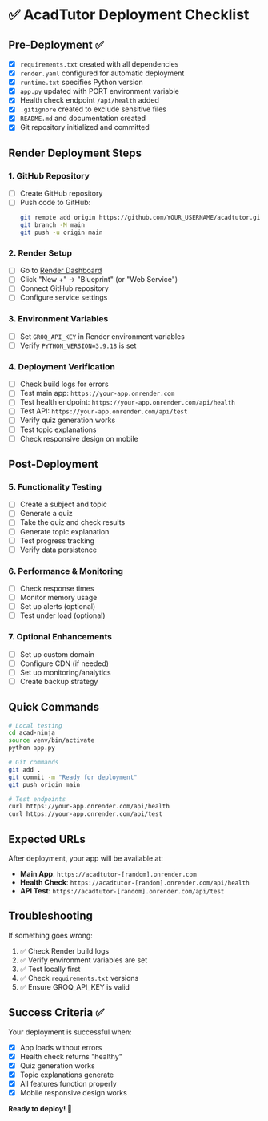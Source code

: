 # ✅ AcadTutor Deployment Checklist

## Pre-Deployment ✅

- [x] `requirements.txt` created with all dependencies
- [x] `render.yaml` configured for automatic deployment
- [x] `runtime.txt` specifies Python version
- [x] `app.py` updated with PORT environment variable
- [x] Health check endpoint `/api/health` added
- [x] `.gitignore` created to exclude sensitive files
- [x] `README.md` and documentation created
- [x] Git repository initialized and committed

## Render Deployment Steps

### 1. GitHub Repository
- [ ] Create GitHub repository
- [ ] Push code to GitHub:
  ```bash
  git remote add origin https://github.com/YOUR_USERNAME/acadtutor.git
  git branch -M main
  git push -u origin main
  ```

### 2. Render Setup
- [ ] Go to [Render Dashboard](https://dashboard.render.com)
- [ ] Click "New +" → "Blueprint" (or "Web Service")
- [ ] Connect GitHub repository
- [ ] Configure service settings

### 3. Environment Variables
- [ ] Set `GROQ_API_KEY` in Render environment variables
- [ ] Verify `PYTHON_VERSION=3.9.18` is set

### 4. Deployment Verification
- [ ] Check build logs for errors
- [ ] Test main app: `https://your-app.onrender.com`
- [ ] Test health endpoint: `https://your-app.onrender.com/api/health`
- [ ] Test API: `https://your-app.onrender.com/api/test`
- [ ] Verify quiz generation works
- [ ] Test topic explanations
- [ ] Check responsive design on mobile

## Post-Deployment

### 5. Functionality Testing
- [ ] Create a subject and topic
- [ ] Generate a quiz
- [ ] Take the quiz and check results
- [ ] Generate topic explanation
- [ ] Test progress tracking
- [ ] Verify data persistence

### 6. Performance & Monitoring
- [ ] Check response times
- [ ] Monitor memory usage
- [ ] Set up alerts (optional)
- [ ] Test under load (optional)

### 7. Optional Enhancements
- [ ] Set up custom domain
- [ ] Configure CDN (if needed)
- [ ] Set up monitoring/analytics
- [ ] Create backup strategy

## Quick Commands

```bash
# Local testing
cd acad-ninja
source venv/bin/activate
python app.py

# Git commands
git add .
git commit -m "Ready for deployment"
git push origin main

# Test endpoints
curl https://your-app.onrender.com/api/health
curl https://your-app.onrender.com/api/test
```

## Expected URLs

After deployment, your app will be available at:
- **Main App**: `https://acadtutor-[random].onrender.com`
- **Health Check**: `https://acadtutor-[random].onrender.com/api/health`
- **API Test**: `https://acadtutor-[random].onrender.com/api/test`

## Troubleshooting

If something goes wrong:
1. ✅ Check Render build logs
2. ✅ Verify environment variables are set
3. ✅ Test locally first
4. ✅ Check `requirements.txt` versions
5. ✅ Ensure GROQ_API_KEY is valid

## Success Criteria ✅

Your deployment is successful when:
- [x] App loads without errors
- [x] Health check returns "healthy"
- [x] Quiz generation works
- [x] Topic explanations generate
- [x] All features function properly
- [x] Mobile responsive design works

**Ready to deploy! 🚀**
